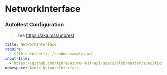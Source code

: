 # NetworkInterface
### AutoRest Configuration
> see https://aka.ms/autorest

``` yaml
title: NetworkInterface
require:
  - $(this-folder)/../readme.samples.md
input-file:
  - https://github.com/Azure/azure-rest-api-specs/blob/master/specification/network/resource-manager/Microsoft.Network/stable/2019-11-01/networkInterface.json
namespace: Azure.NetworkInterface
```